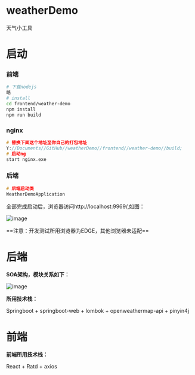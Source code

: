 # weatherDemo
天气小工具

# 启动

### 前端

```bash
# 下载nodejs
略
# install
cd frontend/weather-demo
npm install
npm run build
```

### nginx

```cpp
# 替换下面这个地址至你自己的打包地址
Y://Documents//GitHub//weatherDemo//frontend//weather-demo//build;
# 启动ng
start nginx.exe
```

### 后端

```cpp
# 后端启动类
WeatherDemoApplication
```

全部完成启动后，浏览器访问http://localhost:9969/,如图：

![image](https://cdn.staticaly.com/gh/YangLuchao/img_host@master/20230725/image.3ih39hw7v5q0.webp)

==注意：开发测试所用浏览器为EDGE，其他浏览器未适配==

# 后端

**SOA架构，模块关系如下：**

![image](https://cdn.staticaly.com/gh/YangLuchao/img_host@master/20230725/image.5rbe31e0uvo0.webp)

**所用技术栈：**

Springboot + springboot-web + lombok + openweathermap-api + pinyin4j

# 前端

**前端所用技术栈：**

React + Ratd + axios 



